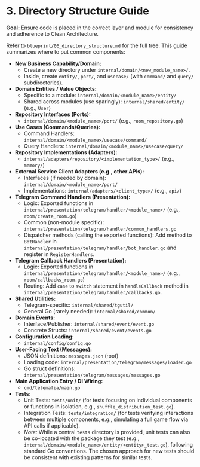 # 3. Directory Structure Guide

**Goal:** Ensure code is placed in the correct layer and module for consistency and adherence to Clean Architecture.

Refer to `blueprint/06_directory_structure.md` for the full tree. This guide summarizes where to put common components:

*   **New Business Capability/Domain:**
    *   Create a new directory under `internal/domain/<new_module_name>/`.
    *   Inside, create `entity/`, `port/`, and `usecase/` (with `command/` and `query/` subdirectories).
*   **Domain Entities / Value Objects:**
    *   Specific to a module: `internal/domain/<module_name>/entity/`
    *   Shared across modules (use sparingly): `internal/shared/entity/` (e.g., `User`)
*   **Repository Interfaces (Ports):**
    *   `internal/domain/<module_name>/port/` (e.g., `room_repository.go`)
*   **Use Cases (Commands/Queries):**
    *   Command Handlers: `internal/domain/<module_name>/usecase/command/`
    *   Query Handlers: `internal/domain/<module_name>/usecase/query/`
*   **Repository Implementations (Adapters):**
    *   `internal/adapters/repository/<implementation_type>/` (e.g., `memory/`)
*   **External Service Client Adapters (e.g., other APIs):**
    *   Interfaces (if needed by domain): `internal/domain/<module_name>/port/`
    *   Implementations: `internal/adapters/<client_type>/` (e.g., `api/`)
*   **Telegram Command Handlers (Presentation):**
    *   Logic: Exported functions in `internal/presentation/telegram/handler/<module_name>/` (e.g., `room/create_room.go`)
    *   Common (non-module specific): `internal/presentation/telegram/handler/common_handlers.go`
    *   Dispatcher methods (calling the exported functions): Add method to `BotHandler` in `internal/presentation/telegram/handler/bot_handler.go` and register in `RegisterHandlers`.
*   **Telegram Callback Handlers (Presentation):**
    *   Logic: Exported functions in `internal/presentation/telegram/handler/<module_name>/` (e.g., `room/callbacks_room.go`)
    *   Routing: Add `case` to `switch` statement in `handleCallback` method in `internal/presentation/telegram/handler/callbacks.go`.
*   **Shared Utilities:**
    *   Telegram-specific: `internal/shared/tgutil/`
    *   General Go (rarely needed): `internal/shared/common/`
*   **Domain Events:**
    *   Interface/Publisher: `internal/shared/event/event.go`
    *   Concrete Structs: `internal/shared/event/events.go`
*   **Configuration Loading:**
    *   `internal/config/config.go`
*   **User-Facing Text (Messages):**
    *   JSON definitions: `messages.json` (root)
    *   Loading code: `internal/presentation/telegram/messages/loader.go`
    *   Go struct definitions: `internal/presentation/telegram/messages/messages.go`
*   **Main Application Entry / DI Wiring:**
    *   `cmd/telemafia/main.go`
*   **Tests:**
    *   Unit Tests: `tests/unit/` (for tests focusing on individual components or functions in isolation, e.g., `shuffle_distribution_test.go`).
    *   Integration Tests: `tests/integration/` (for tests verifying interactions between multiple components, e.g., simulating a full game flow via API calls if applicable).
    *   *Note:* While a central `tests` directory is provided, unit tests can also be co-located with the package they test (e.g., `internal/domain/<module_name>/entity/<entity>_test.go`), following standard Go conventions. The chosen approach for new tests should be consistent with existing patterns for similar tests. 
